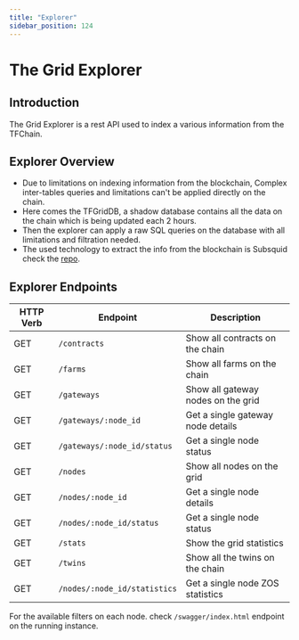 ```yaml
---
title: "Explorer"
sidebar_position: 124
---
```


<h1>The Grid Explorer</h1>

## Introduction

The Grid Explorer is a rest API used to index a various information from the TFChain.

## Explorer Overview

- Due to limitations on indexing information from the blockchain, Complex inter-tables queries and limitations can't be applied directly on the chain.
- Here comes the TFGridDB, a shadow database contains all the data on the chain which is being updated each 2 hours.
- Then the explorer can apply a raw SQL queries on the database with all limitations and filtration needed.
- The used technology to extract the info from the blockchain is Subsquid check the [repo](https://github.com/threefoldtech/tfchain_graphql).

## Explorer Endpoints

| HTTP Verb | Endpoint                    | Description                        |
| --------- | --------------------------- | ---------------------------------- |
| GET       | `/contracts`                | Show all contracts on the chain    |
| GET       | `/farms`                    | Show all farms on the chain        |
| GET       | `/gateways`                 | Show all gateway nodes on the grid |
| GET       | `/gateways/:node_id`        | Get a single gateway node details  |
| GET       | `/gateways/:node_id/status` | Get a single node status           |
| GET       | `/nodes`                    | Show all nodes on the grid         |
| GET       | `/nodes/:node_id`           | Get a single node details          |
| GET       | `/nodes/:node_id/status`    | Get a single node status           |
| GET       | `/stats`                    | Show the grid statistics           |
| GET       | `/twins`                    | Show all the twins on the chain    |
| GET       | `/nodes/:node_id/statistics`| Get a single node ZOS statistics   |

For the available filters on each node. check `/swagger/index.html` endpoint on the running instance.
